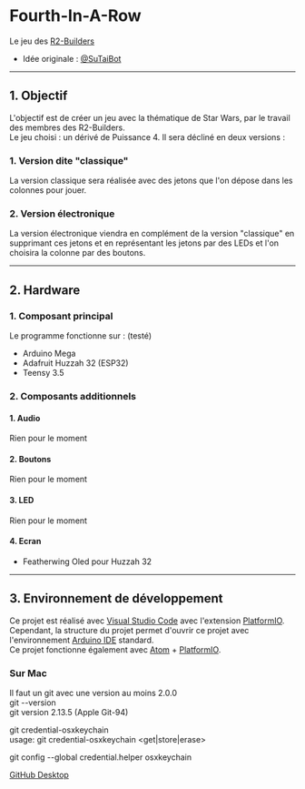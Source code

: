 # Fourth-In-A-Row

Le jeu des [R2-Builders](https://r2builders.fr)

- Idée originale : [@SuTaiBot](https://twitter.com/RUGeek2)

**********************************************************

## 1. Objectif

L'objectif est de créer un jeu avec la thématique de Star Wars, par le travail des membres des R2-Builders.  
Le jeu choisi : un dérivé de Puissance 4. Il sera décliné en deux versions :

### 1. Version dite "classique"

La version classique sera réalisée avec des jetons que l'on dépose dans les colonnes pour jouer.

### 2. Version électronique

La version électronique viendra en complément de la version "classique" en supprimant ces jetons et en représentant les jetons par des LEDs et l'on choisira la colonne par des boutons.

**********************************************************

## 2. Hardware

### 1. Composant principal

Le programme fonctionne sur : (testé)

- Arduino Mega
- Adafruit Huzzah 32 (ESP32)
- Teensy 3.5

### 2. Composants additionnels

#### 1. Audio

Rien pour le moment

#### 2. Boutons

Rien pour le moment

#### 3. LED

Rien pour le moment

#### 4. Ecran

- Featherwing Oled pour Huzzah 32

**********************************************************

## 3. Environnement de développement

Ce projet est réalisé avec [Visual Studio Code](https://code.visualstudio.com) avec l'extension [PlatformIO](http://platformio.org).  
Cependant, la structure du projet permet d'ouvrir ce projet avec l'environnement [Arduino IDE](https://www.arduino.cc/en/Main/Software) standard.  
Ce projet fonctionne également avec [Atom](https://atom.io) + [PlatformIO](http://platformio.org).  

### Sur Mac

Il faut un git avec une version au moins 2.0.0  
git --version  
git version 2.13.5 (Apple Git-94)  
  
git credential-osxkeychain  
usage: git credential-osxkeychain <get|store|erase>  
  
git config --global credential.helper osxkeychain  

[GitHub Desktop](https://desktop.github.com)
